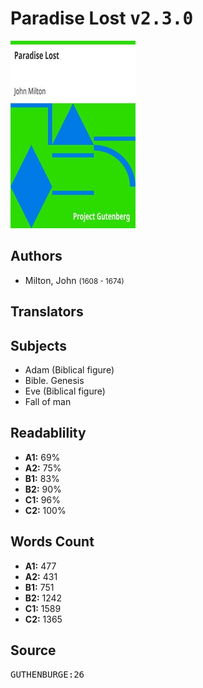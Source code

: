 # Paradise Lost <kbd>v2.3.0</kbd>

![](./cover.medium.jpg "")

## Authors


 - Milton, John <small>(1608 - 1674)</small>

## Translators



## Subjects


 - Adam (Biblical figure)
 - Bible. Genesis
 - Eve (Biblical figure)
 - Fall of man

## Readablility


 - **A1:** 69%
 - **A2:** 75%
 - **B1:** 83%
 - **B2:** 90%
 - **C1:** 96%
 - **C2:** 100%

## Words Count


 - **A1:** 477
 - **A2:** 431
 - **B1:** 751
 - **B2:** 1242
 - **C1:** 1589
 - **C2:** 1365

## Source


<kbd>GUTHENBURGE:26</kbd>
